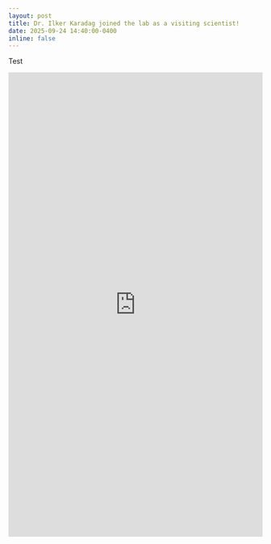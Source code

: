 ```yaml
---
layout: post
title: Dr. Ilker Karadag joined the lab as a visiting scientist!
date: 2025-09-24 14:40:00-0400
inline: false
---
```


Test

<div>
    <iframe src="https://www.linkedin.com/embed/feed/update/urn:li:share:7375552134081056768" height="922" width="504" frameborder="0" allowfullscreen="" title="Embedded post"></iframe>
</div>
